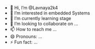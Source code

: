 - 👋 Hi, I’m @Lavnaya2k4
- 👀 I’m interested in embedded Systems
- 🌱 I’m currently learning stage
- 💞️ I’m looking to collaborate on ...
- 📫 How to reach me ...
- 😄 Pronouns: ...
- ⚡ Fun fact: ...

<!---
Lavnaya2k4/Lavnaya2k4 is a ✨ special ✨ repository because its `README.md` (this file) appears on your GitHub profile.
You can click the Preview link to take a look at your changes.
--->
